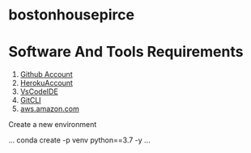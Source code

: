 
# bostonhousepirce

# Software And Tools Requirements

1. [Github Account](https://github.com)
2. [HerokuAccount](https://heroku.com) 
3. [VsCodeIDE](https://code.visualstudio.com/)
4. [GitCLI](https://git-scm.com/book/en/v2/Getting-Started-The-Command-Line)
5. [aws.amazon.com](https://aws.amazon.com/)

Create a new environment

...
conda create -p venv python==3.7 -y
...
